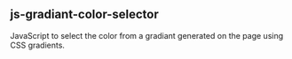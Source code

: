 ## js-gradiant-color-selector

JavaScript to select the color from a gradiant generated on the page using CSS gradients.


